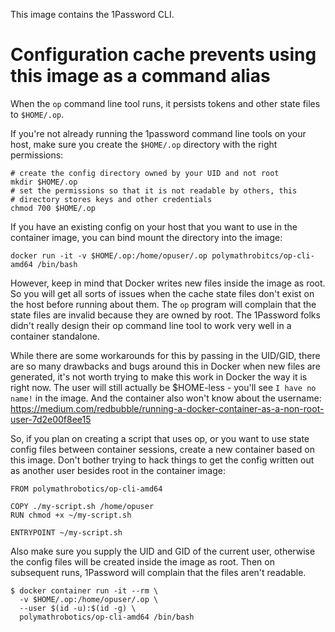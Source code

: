 This image contains the 1Password CLI.

Configuration cache prevents using this image as a command alias
================================================================
When the `op` command line tool runs, it persists tokens and other state
files to `$HOME/.op`.

If you're not already running the 1password command line tools on your
host, make sure you create the `$HOME/.op` directory with the right
permissions:
```
# create the config directory owned by your UID and not root
mkdir $HOME/.op
# set the permissions so that it is not readable by others, this
# directory stores keys and other credentials
chmod 700 $HOME/.op
```

If you have an existing config on your host that you want to use in the
container image, you can bind mount the directory into the image:

```
docker run -it -v $HOME/.op:/home/opuser/.op polymathrobitcs/op-cli-amd64 /bin/bash
```

However, keep in mind that Docker writes new files inside the image as root.
So you will get all sorts of issues when the cache state files don't exist
on the host before running about them. The `op` program will complain that
the state files are invalid because they are owned by root. The 1Password
folks didn't really design their op command line tool to work very well
in a container standalone.

While there are some workarounds for this by passing in the UID/GID,
there are so many drawbacks and bugs around this in Docker when new files
are generated, it's not worth trying to make this work in Docker the
way it is right now. The user will still actually be $HOME-less - you'll 
see `I have no name!` in the image. And the container also won't know about
the username:
https://medium.com/redbubble/running-a-docker-container-as-a-non-root-user-7d2e00f8ee15



So, if you plan on creating a script that uses op, or you want to use state
config files between container sessions, create a new container based on this
image. Don't bother trying to hack things to get the config written out as
another user besides root in the container image:

```
FROM polymathrobotics/op-cli-amd64

COPY ./my-script.sh /home/opuser
RUN chmod +x ~/my-script.sh

ENTRYPOINT ~/my-script.sh
```


Also make sure you supply the UID and GID of the current user, otherwise
the config files will be created inside the image as root. Then on subsequent
runs, 1Password will complain that the files aren't readable.

```
$ docker container run -it --rm \
  -v $HOME/.op:/home/opuser/.op \
  --user $(id -u):$(id -g) \
  polymathrobotics/op-cli-amd64 /bin/bash
```

